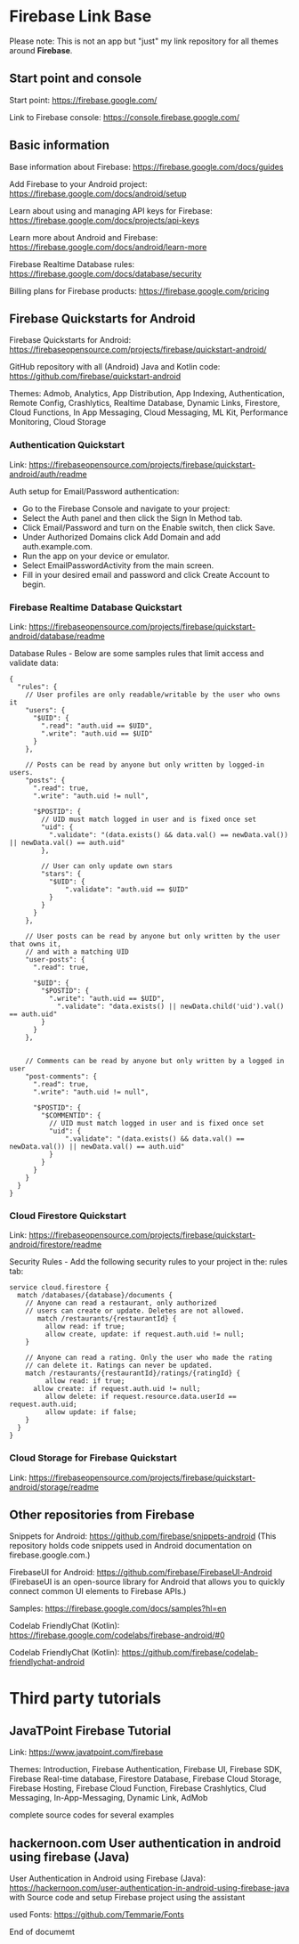 # Firebase Link Base

Please note: This is not an app but "just" my link repository for all themes around **Firebase**.

## Start point and console

Start point: https://firebase.google.com/

Link to Firebase console: https://console.firebase.google.com/

## Basic information

Base information about Firebase: https://firebase.google.com/docs/guides

Add Firebase to your Android project: https://firebase.google.com/docs/android/setup

Learn about using and managing API keys for Firebase: https://firebase.google.com/docs/projects/api-keys

Learn more about Android and Firebase: https://firebase.google.com/docs/android/learn-more

Firebase Realtime Database rules: https://firebase.google.com/docs/database/security

Billing plans for Firebase products: https://firebase.google.com/pricing

## Firebase Quickstarts for Android

Firebase Quickstarts for Android: https://firebaseopensource.com/projects/firebase/quickstart-android/

GitHub repository with all (Android) Java and Kotlin code: https://github.com/firebase/quickstart-android

Themes: Admob, Analytics, App Distribution, App Indexing, Authentication, Remote Config, Crashlytics, 
Realtime Database, Dynamic Links, Firestore, Cloud Functions, In App Messaging, Cloud Messaging, 
ML Kit, Performance Monitoring, Cloud Storage

### Authentication Quickstart

Link: https://firebaseopensource.com/projects/firebase/quickstart-android/auth/readme

Auth setup for Email/Password authentication: 
- Go to the Firebase Console and navigate to your project:
- Select the Auth panel and then click the Sign In Method tab.
- Click Email/Password and turn on the Enable switch, then click Save.
- Under Authorized Domains click Add Domain and add auth.example.com.
- Run the app on your device or emulator.
- Select EmailPasswordActivity from the main screen.
- Fill in your desired email and password and click Create Account to begin.

### Firebase Realtime Database Quickstart

Link: https://firebaseopensource.com/projects/firebase/quickstart-android/database/readme

Database Rules - Below are some samples rules that limit access and validate data:
```plaintext
{
  "rules": {
    // User profiles are only readable/writable by the user who owns it
    "users": {
      "$UID": {
        ".read": "auth.uid == $UID",
        ".write": "auth.uid == $UID"
      }
    },

    // Posts can be read by anyone but only written by logged-in users.
    "posts": {
      ".read": true,
      ".write": "auth.uid != null",

      "$POSTID": {
        // UID must match logged in user and is fixed once set
        "uid": {
          ".validate": "(data.exists() && data.val() == newData.val()) || newData.val() == auth.uid"
        },

        // User can only update own stars
        "stars": {
          "$UID": {
              ".validate": "auth.uid == $UID"
          }
        }
      }
    },

    // User posts can be read by anyone but only written by the user that owns it,
    // and with a matching UID
    "user-posts": {
      ".read": true,

      "$UID": {
        "$POSTID": {
          ".write": "auth.uid == $UID",
            ".validate": "data.exists() || newData.child('uid').val() == auth.uid"
        }
      }
    },


    // Comments can be read by anyone but only written by a logged in user
    "post-comments": {
      ".read": true,
      ".write": "auth.uid != null",

      "$POSTID": {
        "$COMMENTID": {
          // UID must match logged in user and is fixed once set
          "uid": {
              ".validate": "(data.exists() && data.val() == newData.val()) || newData.val() == auth.uid"
          }
        }
      }
    }
  }
}
```

### Cloud Firestore Quickstart

Link: https://firebaseopensource.com/projects/firebase/quickstart-android/firestore/readme

Security Rules - Add the following security rules to your project in the: rules tab:

```plaintext
service cloud.firestore {  
  match /databases/{database}/documents {
    // Anyone can read a restaurant, only authorized
    // users can create or update. Deletes are not allowed.
       match /restaurants/{restaurantId} {
         allow read: if true;
         allow create, update: if request.auth.uid != null;
    }

    // Anyone can read a rating. Only the user who made the rating
    // can delete it. Ratings can never be updated.
    match /restaurants/{restaurantId}/ratings/{ratingId} {
         allow read: if true;
      allow create: if request.auth.uid != null;
         allow delete: if request.resource.data.userId == request.auth.uid;
         allow update: if false;
    }
  }
}
```

### Cloud Storage for Firebase Quickstart

Link: https://firebaseopensource.com/projects/firebase/quickstart-android/storage/readme

## Other repositories from Firebase

Snippets for Android: https://github.com/firebase/snippets-android
(This repository holds code snippets used in Android documentation on firebase.google.com.)

FirebaseUI for Android: https://github.com/firebase/FirebaseUI-Android
(FirebaseUI is an open-source library for Android that allows you to quickly connect common UI elements to Firebase APIs.)

Samples: https://firebase.google.com/docs/samples?hl=en

Codelab FriendlyChat (Kotlin): https://firebase.google.com/codelabs/firebase-android/#0

Codelab FriendlyChat (Kotlin): https://github.com/firebase/codelab-friendlychat-android

# Third party tutorials

## JavaTPoint Firebase Tutorial

Link: https://www.javatpoint.com/firebase

Themes: Introduction, Firebase Authentication, Firebase UI, Firebase SDK, Firebase Real-time database, Firestore Database, 
Firebase Cloud Storage, Firebase Hosting, Firebase Cloud Function, Firebase Crashlytics, Clud Messaging, In-App-Messaging, 
Dynamic Link, AdMob

complete source codes for several examples

## hackernoon.com User authentication in android using firebase (Java)

User Authentication in Android using Firebase (Java): https://hackernoon.com/user-authentication-in-android-using-firebase-java 
with Source code and setup Firebase project using the assistant

used Fonts: https://github.com/Temmarie/Fonts



End of documemt
